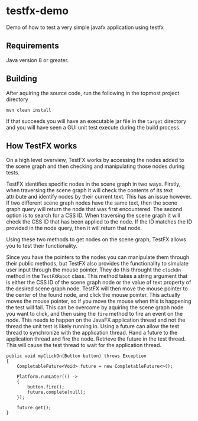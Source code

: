 # testfx-demo
Demo of how to test a very simple javafx application using testfx

## Requirements
Java version 8 or greater.

## Building
After aquiring the source code, run the following in the topmost project directory

    mvn clean install

If that succeeds you will have an executable jar file in the `target` directory and you will have seen a GUI unit test execute during the build process.

## How TestFX works

On a high level overview, TestFX works by accessing the nodes added to the scene graph and then checking and manipulating those nodes during tests.

TestFX identifies specific nodes in the scene graph in two ways. Firstly, when traversing the scene graph it will check the contents of its text attribute 
and identify nodes by their current text. This has an issue however. If two different scene graph nodes have the same text, then the scene graph query will return
the node that was first encountered. The second option is to search for a CSS ID. When traversing the scene graph it will check the CSS ID that has been 
applied to the node. If the ID matches the ID provided in the node query, then it will return that node.

Using these two methods to get nodes on the scene graph, TestFX allows you to test their functionality.

Since you have the pointers to the nodes you can manipulate them through their public methods, but TestFX also provides the functionality to simulate user input
through the mouse pointer. They do this throught the `clickOn` method in the `TestFXRobot` class. This method takes a string argument that is either the CSS ID of
the scene graph node or the value of text property of the desired scene graph node. TestFX will then move the mouse pointer to the center of the found node, and
click the mouse pointer. This actually moves the mouse pointer, so if you move the mouse when this is happening the test will fail. This can be overcome by
aquiring the scene graph node you want to click, and then using the `fire` method to fire an event on the node. This needs to happen on the JavaFX application thread
and not the thread the unit test is likely running in. Using a future can allow the test thread to synchronize with the application thread. Hand a future to the
application thread and fire the node. Retrieve the future in the test thread. This will cause the test thread to wait for the application thread.

```
public void myClickOn(Button button) throws Exception
{
    CompletableFuture<Void> future = new CompletableFuture<>();

    Platform.runLater(() ->
    {
        button.fire();
        future.complete(null);
    });

    future.get();
}

```
